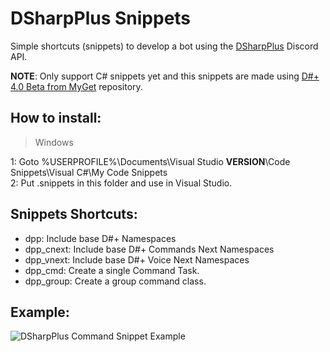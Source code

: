 # DSharpPlus Snippets
Simple shortcuts (snippets) to develop a bot using the <a href="https://github.com/DSharpPlus/DSharpPlus">DSharpPlus</a> Discord API.

**NOTE**: Only support C# snippets yet and this snippets are made using <a href="https://www.myget.org/gallery/dsharpplus-nightly">D#+ 4.0 Beta from MyGet</a> repository.

## How to install:<br>
> Windows

1: Goto %USERPROFILE%\Documents\Visual Studio **VERSION**\Code Snippets\Visual C#\My Code Snippets<br>
2: Put .snippets in this folder and use in Visual Studio.


## Snippets Shortcuts:<br>
- dpp: Include base D#+ Namespaces<br>
- dpp_cnext: Include base D#+ Commands Next Namespaces<br>
- dpp_vnext: Include base D#+ Voice Next Namespaces<br>
- dpp_cmd: Create a single Command Task.<br>
- dpp_group: Create a group command class.<br>


## Example:<br>
<img src="https://i.imgur.com/IG0X2gt.gif" alt="DSharpPlus Command Snippet Example">
